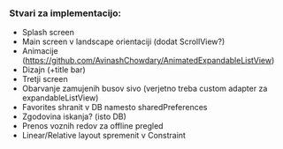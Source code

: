 ### Stvari za implementacijo:
* Splash screen
* Main screen v landscape orientaciji (dodat ScrollView?)
* Animacije (https://github.com/AvinashChowdary/AnimatedExpandableListView)
* Dizajn (+title bar)
* Tretji screen
* Obarvanje zamujenih busov sivo (verjetno treba custom adapter za expandableListView)
* Favorites shranit v DB namesto sharedPreferences
* Zgodovina iskanja? (isto DB)
* Prenos voznih redov za offline pregled
* Linear/Relative layout spremenit v Constraint
